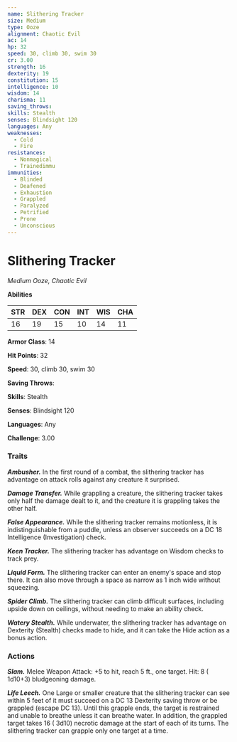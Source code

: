 ```yaml
---
name: Slithering Tracker
size: Medium
type: Ooze
alignment: Chaotic Evil
ac: 14
hp: 32
speed: 30, climb 30, swim 30
cr: 3.00
strength: 16
dexterity: 19
constitution: 15
intelligence: 10
wisdom: 14
charisma: 11
saving_throws: 
skills: Stealth
senses: Blindsight 120
languages: Any
weaknesses:
  - Cold
  - Fire
resistances:
  - Nonmagical
  - Trainedimmu
immunities:
  - Blinded
  - Deafened
  - Exhaustion
  - Grappled
  - Paralyzed
  - Petrified
  - Prone
  - Unconscious
---
```


# Slithering Tracker

*Medium Ooze, Chaotic Evil*

**Abilities**

| STR | DEX | CON | INT | WIS | CHA |
| --- | --- | --- | --- | --- | --- |
| 16 | 19 | 15 | 10 | 14 | 11 |

**Armor Class**: 14

**Hit Points**: 32

**Speed**: 30, climb 30, swim 30

**Saving Throws**: 

**Skills**: Stealth

**Senses**: Blindsight 120

**Languages**: Any

**Challenge**: 3.00


### Traits
***Ambusher.*** In the first round of a combat, the slithering tracker has advantage on attack rolls against any creature it surprised.

***Damage Transfer.*** While grappling a creature, the slithering tracker takes only haIf the damage dealt to it, and the creature it is grappling takes the other half.

***False Appearance.*** While the slithering tracker remains motionless, it is indistinguishable from a puddle, unless an observer succeeds on a DC 18 Intelligence (Investigation) check.

***Keen Tracker.*** The slithering tracker has advantage on Wisdom checks to track prey.

***Liquid Form.*** The slithering tracker can enter an enemy's space and stop there. It can also move through a space as narrow as 1 inch wide without squeezing.

***Spider Climb.*** The slithering tracker can climb difficult surfaces, including upside down on ceilings, without needing to make an ability check.

***Watery Stealth.*** While underwater, the slithering tracker has advantage on Dexterity (Stealth) checks made to hide, and it can take the Hide action as a bonus action.


### Actions
***Slam.*** Melee Weapon Attack:  +5 to hit, reach 5 ft., one target. Hit: 8 ( 1d10+3) bludgeoning damage.

***Life Leech.*** One Large or smaller creature that the slithering tracker can see within 5 feet of it must succeed on a DC 13 Dexterity saving throw or be grappled (escape DC 13). Until this grapple ends, the target is restrained and unable to breathe unless it can breathe water. In addition, the grappled target takes 16 ( 3d10) necrotic damage at the start of each of its turns. The slithering tracker can grapple only one target at a time.

